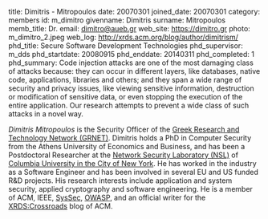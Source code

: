 title: Dimitris - Mitropoulos
date: 20070301
joined_date: 20070301
category: members
id: m_dimitro
givenname: Dimitris
surname: Mitropoulos
memb_title: Dr.
email: dimitro@aueb.gr
web_site: https://dimitro.gr
photo: m_dimitro_2.jpeg
web_log: http://xrds.acm.org/blog/author/dimitrism/
phd_title: Secure Software Development Technologies
phd_supervisor: m_dds
phd_startdate: 20080915
phd_enddate: 20140311
phd_completed: 1
phd_summary: Code injection attacks are one of the most damaging class of attacks because: they can occur in different layers, like databases, native code, applications, libraries and others; and they span a wide range of security and privacy issues, like viewing sensitive information, destruction or modification of sensitive data, or even stopping the execution of the entire application. Our research attempts to prevent a wide class of such attacks in a novel way.


_Dimitris Mitropoulos_ is the Security Officer of the [Greek Research and Technology Network (GRNET)](https://grnet.gr/).
Dimitris holds a PhD in Computer Security from the Athens University of Economics and Business, and has been a Postdoctoral Researcher at the [Network Security Laboratory (NSL)](http://nsl.cs.columbia.edu/people.html) of [Columbia University in the City of New York](http://www.columbia.edu/). He has worked in the industry as a Software Engineer and has been involved in several EU and US funded R&D projects. His research interests include application and system security, applied cryptography and software engineering. He is a member of ACM, IEEE, [SysSec](http://www.syssec-project.eu/community/members/), [OWASP](http://www.owasp.org/index.php/Greece), and an official writer for the [XRDS:Crossroads](http://xrds.acm.org/blog/?author=8) blog of ACM.
